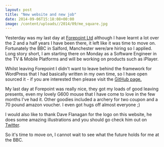 ```yaml
---
layout: post
title: "New website and new job"
date: 2014-09-06T15:18:08+00:00
image: /content/uploads//2014/09/me_square.jpg
---
```


Yesterday was my last day at <a href="http://www.forepoint.co.uk/">Forepoint Ltd</a> although I have learnt a lot over the 2 and a half years I have been there, it left like it was time to move on. Fortunately the BBC in Salford, Manchester were/are hiring so I applied. Long story short, I am starting there on Monday as a Software Engineer in the TV &amp; Mobile Platforms and will be working on products such as iPlayer.

<p>Whilst leaving Forepoint I didn't want to leave behind the framework for WordPress that I had basically written in my own time, so I have open sourced it - if you are interested then please visit the <a href="https://github.com/flexpress">GitHub page.</a></p>
<p>My last day at Forepoint was really nice, they got my loads of good leaving presents, even my lovely G600 mouse that I have come to love in the few months I've had it. Other goodies included a archery for two coupon and a 70 pound amazon voucher. I even got hugs off almost everyone ;)</p>
<p>I would also like to thank Dave Flanagan for the logo on this website, he does some amazing illustrations and you should go check him out on <a href="https://twitter.com/daveflanagan">Twitter</a>.</p>
<p>So it's time to move on, I cannot wait to see what the future holds for me at the BBC.</p>
